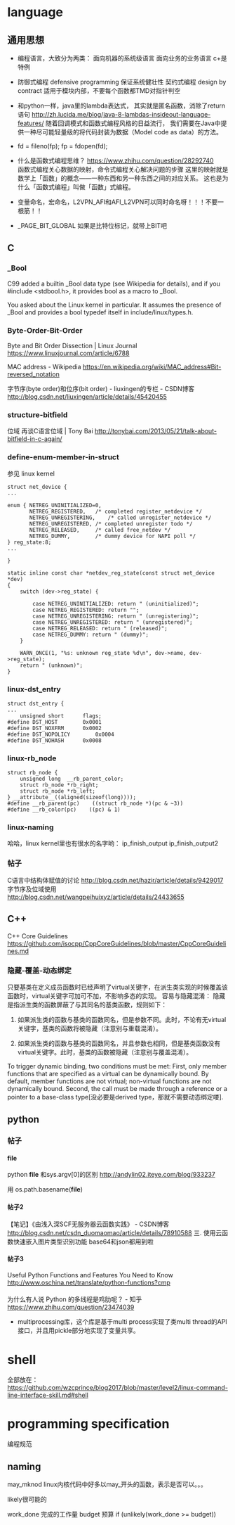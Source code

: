 
# language



## 通用思想


- 编程语言，大致分为两类：
面向机器的系统级语言
面向业务的业务语言
c+是特例



- 防御式编程 defensive programming 保证系统健壮性
契约式编程 design by contract  适用于模块内部，不要每个函数都TMD对指针判空



- 和python一样，java里的lambda表达式，
其实就是匿名函数，消除了return语句 
http://zh.lucida.me/blog/java-8-lambdas-insideout-language-features/
随着回调模式和函数式编程风格的日益流行，
我们需要在Java中提供一种尽可能轻量级的将代码封装为数据（Model code as data）的方法。 

- fd = fileno(fp);
fp = fdopen(fd);

- 什么是函数式编程思维？ 
https://www.zhihu.com/question/28292740  
函数式编程关心数据的映射，命令式编程关心解决问题的步骤
这里的映射就是数学上「函数」的概念——一种东西和另一种东西之间的对应关系。
这也是为什么「函数式编程」叫做「函数」式编程。

- 变量命名，宏命名，L2VPN_AFI和AFI_L2VPN可以同时命名呀！！！不要一根筋！！

- _PAGE_BIT_GLOBAL 如果是比特位标记，就带上BIT吧




## C

### _Bool
C99 added a builtin _Bool data type (see Wikipedia for details), and if you #include <stdbool.h>, it provides bool as a macro to _Bool.

You asked about the Linux kernel in particular. It assumes the presence of _Bool and provides a bool typedef itself in include/linux/types.h.


### Byte-Order-Bit-Order

Byte and Bit Order Dissection | Linux Journal
<https://www.linuxjournal.com/article/6788>

MAC address - Wikipedia
<https://en.wikipedia.org/wiki/MAC_address#Bit-reversed_notation>

字节序(byte order)和位序(bit order) - liuxingen的专栏 - CSDN博客
<http://blog.csdn.net/liuxingen/article/details/45420455>

### structure-bitfield
位域
再谈C语言位域 | Tony Bai
<http://tonybai.com/2013/05/21/talk-about-bitfield-in-c-again/>


### define-enum-member-in-struct

参见 linux kernel

	struct net_device {
	...

	enum { NETREG_UNINITIALIZED=0,
	       NETREG_REGISTERED,	/* completed register_netdevice */
	       NETREG_UNREGISTERING,	/* called unregister_netdevice */
	       NETREG_UNREGISTERED,	/* completed unregister todo */
	       NETREG_RELEASED,		/* called free_netdev */
	       NETREG_DUMMY,		/* dummy device for NAPI poll */
	} reg_state:8;
	...
	
	}

	static inline const char *netdev_reg_state(const struct net_device *dev)
	{
		switch (dev->reg_state) {

			case NETREG_UNINITIALIZED: return " (uninitialized)";
			case NETREG_REGISTERED: return "";
			case NETREG_UNREGISTERING: return " (unregistering)";
			case NETREG_UNREGISTERED: return " (unregistered)";
			case NETREG_RELEASED: return " (released)";
			case NETREG_DUMMY: return " (dummy)";
		}
	
		WARN_ONCE(1, "%s: unknown reg_state %d\n", dev->name, dev->reg_state);
		return " (unknown)";
	}

### linux-dst_entry 

	
	struct dst_entry {
	...
		unsigned short		flags;
	#define DST_HOST		0x0001
	#define DST_NOXFRM		0x0002
	#define DST_NOPOLICY		0x0004
	#define DST_NOHASH		0x0008

### linux-rb_node

	struct rb_node {
	    unsigned long  __rb_parent_color;
	    struct rb_node *rb_right;
	    struct rb_node *rb_left;
	} __attribute__((aligned(sizeof(long))));
	#define __rb_parent(pc)    ((struct rb_node *)(pc & ~3))
	#define __rb_color(pc)    ((pc) & 1)

### linux-naming


哈哈，linux kernel里也有很水的名字哟： 
ip_finish_output
ip_finish_output2


### 帖子
C语言中结构体赋值的讨论  http://blog.csdn.net/hazir/article/details/9429017
字节序及位域使用 http://blog.csdn.net/wangpeihuixyz/article/details/24433655 






## C++
C++ Core Guidelines
https://github.com/isocpp/CppCoreGuidelines/blob/master/CppCoreGuidelines.md 


### 隐藏-覆盖-动态绑定


只要基类在定义成员函数时已经声明了virtual关键字，在派生类实现的时候覆盖该函数时，virtual关键字可加可不加，不影响多态的实现。
容易与隐藏混淆：
隐藏是指派生类的函数屏蔽了与其同名的基类函数，规则如下：
 
1) 如果派生类的函数与基类的函数同名，但是参数不同。此时，不论有无virtual关键字，基类的函数将被隐藏（注意别与重载混淆）。
 
2) 如果派生类的函数与基类的函数同名，并且参数也相同，但是基类函数没有virtual关键字。此时，基类的函数被隐藏（注意别与覆盖混淆）。

To trigger dynamic binding, two conditions must be met:
First, only member functions that are specified as a virtual can be dynamically bound. 
By default, member functions are not virtual; non-virtual functions are not dynamically bound.
Second, the call must be made through a reference or a pointer to a base-class type[没必要是derived type，那就不需要动态绑定喽].



## python




### 帖子

#### __file__
python __file__ 和sys.argv[0]的区别
http://andylin02.iteye.com/blog/933237  

用 os.path.basename(__file__)

#### 帖子2
【笔记】《由浅入深SCF无服务器云函数实践》 - CSDN博客
http://blog.csdn.net/csdn_duomaomao/article/details/78910588
三. 使用云函数快速嵌入图片类型识别功能
base64和json都用到啦

#### 帖子3
Useful Python Functions and Features You Need to Know
<http://www.oschina.net/translate/python-functions?cmp>


####
为什么有人说 Python 的多线程是鸡肋呢？ - 知乎
<https://www.zhihu.com/question/23474039>

- multiprocessing库，这个库是基于multi process实现了类multi thread的API接口，并且用pickle部分地实现了变量共享。







# shell
全部放在： 
<https://github.com/wzcprince/blog2017/blob/master/level2/linux-command-line-interface-skill.md#shell>





# programming specification
编程规范


## naming

may_mknod linux内核代码中好多以may_开头的函数，表示是否可以。。。

likely很可能的

work_done 完成的工作量
budget 预算
if (unlikely(work_done >= budget))




